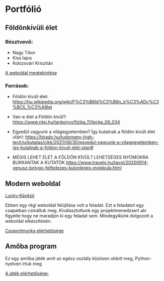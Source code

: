 # Portfólió
## Földönkívüli élet
### Résztvevő:
- Nagy Tibor
- Kiss lajos
- Kolozsvári Krisztián

[A weboldal megtekintése](http://127.0.0.1:5500/index.html)
### Források:
- Földön kívüli élet:
https://hu.wikipedia.org/wiki/F%C3%B6ld%C3%B6n_k%C3%ADv%C3%BCli_%C3%A9let

- Van-e élet a Földön kívül?:
		https://www.nkp.hu/tankonyv/fizika_11/lecke_06_034

- Egyedül vagyunk a világegyetemben? Így kutatnak a földön kívüli élet után!:
		https://hirado.hu/tudomany-high-tech/urkutatas/cikk/2021/06/30/egyedul-vagyunk-a-vilagegyetemben-igy-kutatnak-a-foldon-kivuli-elet-utan#

- MÉGIS LEHET ÉLET A FÖLDÖN KÍVÜL? LEHETSÉGES NYOMOKRA BUKKANTAK A KUTATÓK
		https://www.travelo.hu/tavol/20200914-venusz-bolygo-felfedezes-kulonleges-molekula.html
## Modern weboldal
[Lucky-Kávézó](https://lali98.github.io/lukcy_kavezo)

Ebben egy régi weboldal felújítása volt a feladat. Ezt a feladatot egy csapatban csináltuk meg.
Kiválasztottunk egy projektmenedzsert aki figyelte hogy ne maradjon ki egy feladat sem.
Mindegyikünk dolgozott a weboldal elkészítésén.

[Csoportmunka elérhetősége](https://github.com/Lali98/Lali98.github.io/tree/master/lukcy_kavezo)

## Amőba program
Ez egy amőba játék amit az egész osztály közösen oldott meg, Python-nyelven írtuk meg

[A játék elérhetősége:](https://github.com/natibi121/Amoba)
